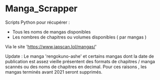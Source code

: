 # Manga_Scrapper
Scripts Python pour récupérer :
- Tous les noms de mangas disponibles
- Les nombres de chapitres ou volumes disponibles ( par mangas )

Via le site 'https://www.japscan.lol/mangas/'

Update : Le manga 'rengokuno-ashe' et certains mangas dont la date de publication est assez vieille présentent des formats de chapitres / manga scannés ou des noms de chapitres en decimal. Pour ces raisons , les mangas terminés avant 2021 seront supprimés.

